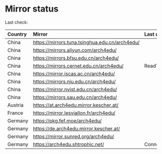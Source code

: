 <script src="./time.js"></script>
# Mirror status
Last check: <script type="text/javascript">localize(1752413632.249594);</script>

|Country|Mirror|Last update|
|:------|:-----|:----------|
|China|https://mirrors.tuna.tsinghua.edu.cn/arch4edu/|<script type="text/javascript">localize(1752389188);</script>|
|China|https://mirrors.aliyun.com/arch4edu/|<script type="text/javascript">localize(1752345885);</script>|
|China|https://mirrors.bfsu.edu.cn/arch4edu/|<script type="text/javascript">localize(1752389188);</script>|
|China|https://mirrors.cernet.edu.cn/arch4edu/|ReadTimeout|
|China|https://mirror.iscas.ac.cn/arch4edu/|<script type="text/javascript">localize(1752389188);</script>|
|China|https://mirrors.nju.edu.cn/arch4edu/|<script type="text/javascript">localize(1752302770);</script>|
|China|https://mirror.nyist.edu.cn/arch4edu/|<script type="text/javascript">localize(1752345885);</script>|
|China|https://mirrors.sau.edu.cn/arch4edu/|<script type="text/javascript">localize(1752259981);</script>|
|Austria|https://at.arch4edu.mirror.kescher.at/|<script type="text/javascript">localize(1752389188);</script>|
|France|https://mirror.lesviallon.fr/arch4edu/|<script type="text/javascript">localize(1752389188);</script>|
|Germany|https://pkg.fef.moe/arch4edu/|<script type="text/javascript">localize(1752389188);</script>|
|Germany|https://de.arch4edu.mirror.kescher.at/|<script type="text/javascript">localize(1752389188);</script>|
|Germany|https://mirror.sunred.org/arch4edu/|<script type="text/javascript">localize(1752389188);</script>|
|Germany|https://arch4edu.shtrophic.net/|ConnectionError|

<script src="./tablefilter/tablefilter.js"></script>
<script src="./table.js"></script>